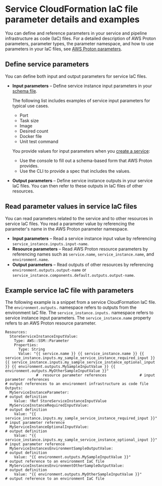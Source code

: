 # Service CloudFormation IaC file parameter details and examples<a name="svc-parameters"></a>

You can define and reference parameters in your service and pipeline infrastructure as code \(IaC\) files\. For a detailed description of AWS Proton parameters, parameter types, the parameter namespace, and how to use parameters in your IaC files, see [AWS Proton parameters](parameters.md)\.

## Define service parameters<a name="svc-parameters.define"></a>

You can define both input and output parameters for service IaC files\.
+ **Input parameters** – Define service instance input parameters in your [schema file](ag-schema.md)\.

  The following list includes examples of service input parameters for typical use cases\.
  + Port
  + Task size
  + Image
  + Desired count
  + Docker file
  + Unit test command

  You provide values for input parameters when you [create a service](ag-create-svc.md):
  + Use the console to fill out a schema\-based form that AWS Proton provides\.
  + Use the CLI to provide a spec that includes the values\.
+ **Output parameters** – Define service instance outputs in your service IaC files\. You can then refer to these outputs in IaC files of other resources\.

## Read parameter values in service IaC files<a name="svc-parameters.refer"></a>

You can read parameters related to the service and to other resources in service IaC files\. You read a parameter value by referencing the parameter's name in the AWS Proton parameter namespace\.
+ **Input parameters** – Read a service instance input value by referencing `service_instance.inputs.input-name`\.
+ **Resource parameters** – Read AWS Proton resource parameters by referencing names such as `service.name`, `service_instance.name`, and `environment.name`\.
+ **Output parameters** – Read outputs of other resources by referencing `environment.outputs.output-name` or `service_instance.components.default.outputs.output-name`\.

## Example service IaC file with parameters<a name="svc-parameters.example"></a>

The following example is a snippet from a service CloudFormation IaC file\. The `environment.outputs.` namespace refers to outputs from the environment IaC file\. The `service_instance.inputs.` namespace refers to service instance input parameters\. The `service_instance.name` property refers to an AWS Proton resource parameter\.

```
Resources:
  StoreServiceInstanceInputValue:
    Type: AWS::SSM::Parameter
    Properties:
      Type: String
      Value: "{{ service.name }} {{ service_instance.name }} {{ service_instance.inputs.my_sample_service_instance_required_input }} {{ service_instance.inputs.my_sample_service_instance_optional_input }} {{ environment.outputs.MySampleInputValue }} {{ environment.outputs.MyOtherSampleInputValue }}"
              #  resource parameter references               # input parameter references                                                                                                                    # output references to an environment infrastructure as code file
Outputs:
  MyServiceInstanceParameter:                                                         # output definition
    Value: !Ref StoreServiceInstanceInputValue 
  MyServiceInstanceRequiredInputValue:                                                # output definition
    Value: "{{ service_instance.inputs.my_sample_service_instance_required_input }}"  # input parameter reference
  MyServiceInstanceOptionalInputValue:                                                # output definition
    Value: "{{ service_instance.inputs.my_sample_service_instance_optional_input }}"  # input parameter reference
  MyServiceInstancesEnvironmentSampleOutputValue:                                     # output definition
    Value: "{{ environment.outputs.MySampleInputValue }}"                             # output reference to an environment IaC file
  MyServiceInstancesEnvironmentOtherSampleOutputValue:                                # output definition
    Value: "{{ environment.outputs.MyOtherSampleInputValue }}"                        # output reference to an environment IaC file
```